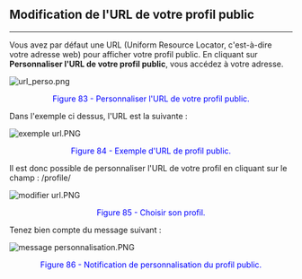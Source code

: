 ## Modification de l'URL de votre profil public
---

Vous avez par défaut une URL (Uniform Resource Locator, c'est-à-dire votre adresse web) pour afficher votre profil public. En cliquant sur **Personnaliser l'URL de votre profil public**, vous accédez à votre adresse.

![url_perso.png](http://www.claroline.net/uploads/custom/images/1774.png)

<p style="text-align: center; color: blue">Figure 83 - Personnaliser l'URL de votre profil public.</p>

Dans l'exemple ci dessus, l'URL est la suivante :

![exemple url.PNG](http://www.claroline.net/uploads/custom/images/1775.png)

<p style="text-align: center; color: blue">Figure 84 - Exemple d'URL de profil public.</p>

Il est donc possible de personnaliser l'URL de votre profil en cliquant sur le champ : /profile/

![modifier url.PNG](http://www.claroline.net/uploads/custom/images/1776.png)

<p style="text-align: center; color: blue">Figure 85 - Choisir son profil.</p>

Tenez bien compte du message suivant :

![message personnalisation.PNG](http://www.claroline.net/uploads/custom/images/1777.png)

<p style="text-align: center; color: blue">Figure 86 - Notification de personnalisation du profil public.</p>

